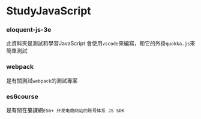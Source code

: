 # StudyJavaScript

### eloquent-js-3e

此資料夾是測試和學習JavaScript
會使用`vscode`來編寫，和它的外掛`quokka.js`來簡單測試

### webpack

是有關測試`webpack`的測試專案

### es6course

是有關在繤課網`ES6+ 开发电商网站的账号体系 JS SDK`

